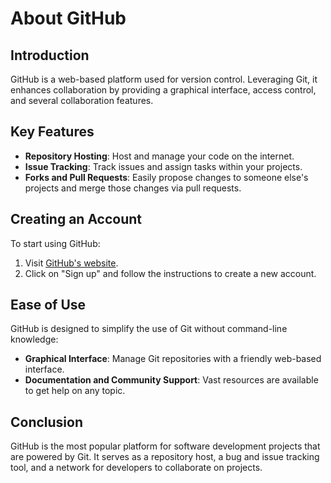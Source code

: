 # About GitHub

## Introduction
GitHub is a web-based platform used for version control. Leveraging Git, it enhances collaboration by providing a graphical interface, access control, and several collaboration features.

## Key Features
- **Repository Hosting**: Host and manage your code on the internet.
- **Issue Tracking**: Track issues and assign tasks within your projects.
- **Forks and Pull Requests**: Easily propose changes to someone else's projects and merge those changes via pull requests.

## Creating an Account
To start using GitHub:
1. Visit [GitHub's website](https://github.com).
2. Click on "Sign up" and follow the instructions to create a new account.

## Ease of Use
GitHub is designed to simplify the use of Git without command-line knowledge:
- **Graphical Interface**: Manage Git repositories with a friendly web-based interface.
- **Documentation and Community Support**: Vast resources are available to get help on any topic.

## Conclusion
GitHub is the most popular platform for software development projects that are powered by Git. It serves as a repository host, a bug and issue tracking tool, and a network for developers to collaborate on projects.
